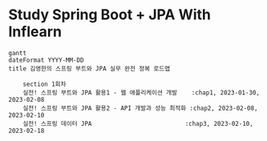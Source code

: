 # Study Spring Boot + JPA With Inflearn

```mermaid
gantt
dateFormat YYYY-MM-DD
title 김영한의 스프링 부트와 JPA 실무 완전 정복 로드맵

    section 1회차
    실전! 스프링 부트와 JPA 활용1 - 웹 애플리케이션 개발    :chap1, 2023-01-30, 2023-02-08
    실전! 스프링 부트와 JPA 활용2 - API 개발과 성능 최적화 :chap2, 2023-02-08, 2023-02-10
    실전! 스프링 데이터 JPA                          :chap3, 2023-02-10, 2023-02-18
   
    
```